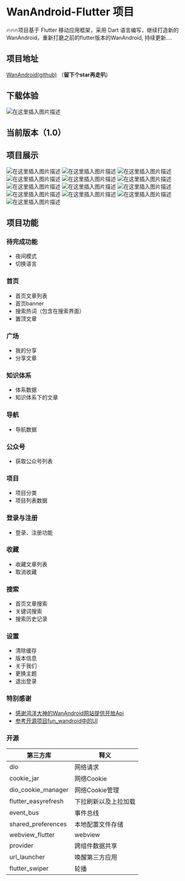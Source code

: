# WanAndroid-Flutter 项目
🔥🔥🔥项目基于 Flutter 移动应用框架，采用 Dart 语言编写，继续打造新的WanAndroid，重新打磨之前的flutter版本的WanAndroid, 持续更新....
## 项目地址
[WanAndroid(github)](https://github.com/wangjianxiandev/WanAndroidFlutter)  （**留下个star再走叭**)
## 下载体验
![在这里插入图片描述](https://img-blog.csdnimg.cn/20200409142741830.png)

## 当前版本（1.0）
## 项目展示

![在这里插入图片描述](https://img-blog.csdnimg.cn/20200409142134382.gif)
![在这里插入图片描述](https://img-blog.csdnimg.cn/20200409142201139.jpg?x-oss-process=image/watermark,type_ZmFuZ3poZW5naGVpdGk,shadow_10,text_aHR0cHM6Ly9ibG9nLmNzZG4ubmV0L3FxXzM5NDI0MTQz,size_16,color_FFFFFF,t_70)
![在这里插入图片描述](https://img-blog.csdnimg.cn/20200409142211459.jpg?x-oss-process=image/watermark,type_ZmFuZ3poZW5naGVpdGk,shadow_10,text_aHR0cHM6Ly9ibG9nLmNzZG4ubmV0L3FxXzM5NDI0MTQz,size_16,color_FFFFFF,t_70)
![在这里插入图片描述](https://img-blog.csdnimg.cn/20200409142222888.jpg?x-oss-process=image/watermark,type_ZmFuZ3poZW5naGVpdGk,shadow_10,text_aHR0cHM6Ly9ibG9nLmNzZG4ubmV0L3FxXzM5NDI0MTQz,size_16,color_FFFFFF,t_70)
![在这里插入图片描述](https://img-blog.csdnimg.cn/20200409142232275.jpg?x-oss-process=image/watermark,type_ZmFuZ3poZW5naGVpdGk,shadow_10,text_aHR0cHM6Ly9ibG9nLmNzZG4ubmV0L3FxXzM5NDI0MTQz,size_16,color_FFFFFF,t_70)
![在这里插入图片描述](https://img-blog.csdnimg.cn/20200409142241499.jpg?x-oss-process=image/watermark,type_ZmFuZ3poZW5naGVpdGk,shadow_10,text_aHR0cHM6Ly9ibG9nLmNzZG4ubmV0L3FxXzM5NDI0MTQz,size_16,color_FFFFFF,t_70)
![在这里插入图片描述](https://img-blog.csdnimg.cn/20200409142250428.jpg?x-oss-process=image/watermark,type_ZmFuZ3poZW5naGVpdGk,shadow_10,text_aHR0cHM6Ly9ibG9nLmNzZG4ubmV0L3FxXzM5NDI0MTQz,size_16,color_FFFFFF,t_70)
![在这里插入图片描述](https://img-blog.csdnimg.cn/20200409142257792.jpg?x-oss-process=image/watermark,type_ZmFuZ3poZW5naGVpdGk,shadow_10,text_aHR0cHM6Ly9ibG9nLmNzZG4ubmV0L3FxXzM5NDI0MTQz,size_16,color_FFFFFF,t_70)
![在这里插入图片描述](https://img-blog.csdnimg.cn/20200410212124253.jpg?x-oss-process=image/watermark,type_ZmFuZ3poZW5naGVpdGk,shadow_10,text_aHR0cHM6Ly9ibG9nLmNzZG4ubmV0L3FxXzM5NDI0MTQz,size_16,color_FFFFFF,t_70)
![在这里插入图片描述](https://img-blog.csdnimg.cn/20200410212132986.jpg?x-oss-process=image/watermark,type_ZmFuZ3poZW5naGVpdGk,shadow_10,text_aHR0cHM6Ly9ibG9nLmNzZG4ubmV0L3FxXzM5NDI0MTQz,size_16,color_FFFFFF,t_70)
![在这里插入图片描述](https://img-blog.csdnimg.cn/20200410212141787.jpg?x-oss-process=image/watermark,type_ZmFuZ3poZW5naGVpdGk,shadow_10,text_aHR0cHM6Ly9ibG9nLmNzZG4ubmV0L3FxXzM5NDI0MTQz,size_16,color_FFFFFF,t_70)
![在这里插入图片描述](https://img-blog.csdnimg.cn/20200410212151600.jpg?x-oss-process=image/watermark,type_ZmFuZ3poZW5naGVpdGk,shadow_10,text_aHR0cHM6Ly9ibG9nLmNzZG4ubmV0L3FxXzM5NDI0MTQz,size_16,color_FFFFFF,t_70)
![在这里插入图片描述](https://img-blog.csdnimg.cn/20200410212158511.jpg?x-oss-process=image/watermark,type_ZmFuZ3poZW5naGVpdGk,shadow_10,text_aHR0cHM6Ly9ibG9nLmNzZG4ubmV0L3FxXzM5NDI0MTQz,size_16,color_FFFFFF,t_70)
## 项目功能
### 待完成功能
- 夜间模式
- 切换语言
### 首页
- 首页文章列表
- 首页banner
- 搜索热词（包含在搜索界面）
- 置顶文章
### 广场
- 我的分享
- 分享文章

### 知识体系
- 体系数据
- 知识体系下的文章

### 导航
- 导航数据

### 公众号
- 获取公众号列表

### 项目
- 项目分类
- 项目列表数据

### 登录与注册
- 登录、注册功能

### 收藏
- 收藏文章列表
- 取消收藏

### 搜索
- 首页文章搜索
- 关键词搜索
- 搜索历史记录

### 设置
- 清除缓存
- 版本信息
- 关于我们
- 更换主题
- 退出登录


### 特别感谢
- [感谢鸿洋大神的WanAndroid网站提供开放Api](https://www.wanandroid.com/)
- [参考开源项目fun_wandroid中的UI ](https://github.com/phoenixsky/fun_android_flutter)

### 开源

| 第三方库 | 释义 |
| --- | --- |
| dio | 网络请求 |
| cookie_jar | 网络Cookie |
| dio_cookie_manager | 网络Cookie管理 |
| flutter_easyrefresh | 下拉刷新以及上拉加载 |
| event_bus | 事件总线 |
| shared_preferences | 本地配置文件存储 |
| webview_flutter | webview |
| provider | 跨组件数据共享 |
| url_launcher |唤醒第三方应用  |
| flutter_swiper | 轮播 |
